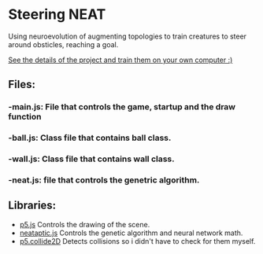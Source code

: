 # Steering NEAT
 Using neuroevolution of augmenting topologies to train creatures to steer around obsticles, reaching a goal.
 
 [See the details of the project and train them on your own computer :)](https://ryanboldi.github.io/Steering-NEAT/)

 ## Files:
 ### -main.js: File that controls the game, startup and the draw function
 ### -ball.js: Class file that contains ball class.
 ### -wall.js: Class file that contains wall class.
 ### -neat.js: file that controls the genetric algorithm.

 ## Libraries:
 - [p5.js](https://p5js.org/) Controls the drawing of the scene.
 - [neataptic.js](https://github.com/wagenaartje/neataptic) Controls the genetic algorithm and neural network math.
 - [p5.collide2D](https://github.com/bmoren/p5.collide2D) Detects collisions so i didn't have to check for them myself.

 